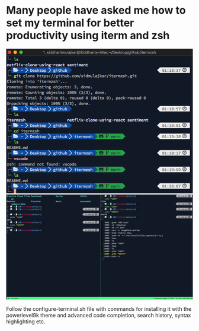 # Many people have asked me how to set my terminal for better productivity using iterm and zsh

<img src="/images/s2.png">

<img src="/images/s1.png">

Follow the configure-terminal.sh file with commands for installing it with the powerlevel9k theme and advanced code completion, search history, syntax highlighting etc.
